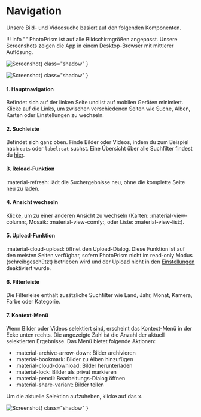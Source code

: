 # Navigation
Unsere Bild- und Videosuche basiert auf den folgenden Komponenten. 

!!! info ""
    PhotoPrism ist auf alle Bildschirmgrößen angepasst. Unsere Screenshots zeigen die App in einem Desktop-Browser mit mittlerer Auflösung.

![Screenshot](img/nav1edited.png){ class="shadow" }

![Screenshot](img/nav2edited.png){ class="shadow" }

#### 1. Hauptnavigation

Befindet sich auf der linken Seite und ist auf mobilen Geräten minimiert. Klicke auf die Links, um zwischen verschiedenen Seiten wie Suche, Alben, Karten oder Einstellungen zu wechseln.

#### 2. Suchleiste

Befindet sich ganz oben. Finde Bilder oder Videos, indem du zum Beispiel nach `cats` oder `label:cat` suchst. Eine Übersicht über alle Suchfilter findest du [hier](organize/search.md).

#### 3. Reload-Funktion

:material-refresh: lädt die Suchergebnisse neu, ohne die komplette Seite neu zu laden.

#### 4. Ansicht wechseln

Klicke, um zu einer anderen Ansicht zu wechseln (Karten: :material-view-column:, Mosaik: :material-view-comfy:, oder Liste: :material-view-list:).

#### 5. Upload-Funktion

:material-cloud-upload: öffnet den Upload-Dialog. Diese Funktion ist auf den meisten Seiten verfügbar, sofern PhotoPrism nicht im read-only Modus (schreibgeschützt) betrieben wird und der Upload nicht in den  [Einstellungen](settings/general.md) deaktiviert wurde.

#### 6. Filterleiste

Die Filterleise enthält zusätzliche Suchfilter wie Land, Jahr, Monat, Kamera, Farbe oder Kategorie.

#### 7. Kontext-Menü

Wenn Bilder oder Videos selektiert sind, erscheint das Kontext-Menü in der Ecke unten rechts. Die angezeigte Zahl ist die Anzahl der aktuell selektierten Ergebnisse. Das Menü bietet folgende Aktionen:

* :material-archive-arrow-down: Bilder archivieren
* :material-bookmark: Bilder zu Alben hinzufügen
* :material-cloud-download: Bilder herunterladen
* :material-lock: Bilder als privat markieren
* :material-pencil: Bearbeitungs-Dialog öffnen
* :material-share-variant: Bilder teilen

Um die aktuelle Selektion aufzuheben, klicke auf das x.

![Screenshot](img/nav3edited.png){ class="shadow" }
